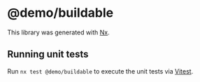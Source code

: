 # @demo/buildable

This library was generated with [Nx](https://nx.dev).

## Running unit tests

Run `nx test @demo/buildable` to execute the unit tests via [Vitest](https://vitest.dev/).
